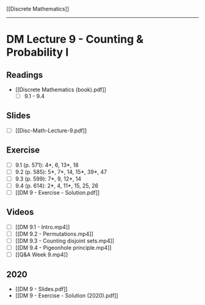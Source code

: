 [[Discrete Mathematics]]

---

# DM Lecture 9 - Counting & Probability I

## Readings
- [[Discrete Mathematics (book).pdf]]
	- [ ] 9.1 - 9.4

## Slides
- [ ] [[Disc-Math-Lecture-9.pdf]]

## Exercise
 - [ ] 9.1 (p. 571): 4*, 6, 13*, 18
 - [ ] 9.2 (p. 585): 5*, 7*, 14, 15*, 39*, 47
 - [ ] 9.3 (p. 599): 7*, 9, 12*, 14
 - [ ] 9.4 (p. 614): 2*, 4, 11*, 15, 25, 26
 - [ ] [[DM 9 - Exercise - Solution.pdf]]

## Videos
- [ ] [[DM 9.1 - Intro.mp4]]
- [ ] [[DM 9.2 - Permutations.mp4]]
- [ ] [[DM 9.3 - Counting disjoint sets.mp4]]
- [ ] [[DM 9.4 - Pigeonhole principle.mp4]]
- [ ] [[Q&A Week 9.mp4]]

## 2020
- [[DM 9 - Slides.pdf]]
- [[DM 9 - Exercise - Solution (2020).pdf]]
